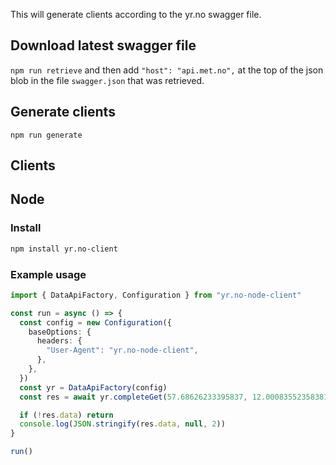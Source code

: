 This will generate clients according to the yr.no swagger file.

## Download latest swagger file

`npm run retrieve` and then add `"host": "api.met.no",` at the top of the json blob in the file `swagger.json` that was retrieved.

## Generate clients

`npm run generate`

## Clients

## Node

### Install
```bash
npm install yr.no-client
```
### Example usage

```typescript
import { DataApiFactory, Configuration } from "yr.no-node-client"

const run = async () => {
  const config = new Configuration({
    baseOptions: {
      headers: {
        "User-Agent": "yr.no-node-client",
      },
    },
  })
  const yr = DataApiFactory(config)
  const res = await yr.completeGet(57.68626233395837, 12.000835523583815)

  if (!res.data) return
  console.log(JSON.stringify(res.data, null, 2))
}

run()
```